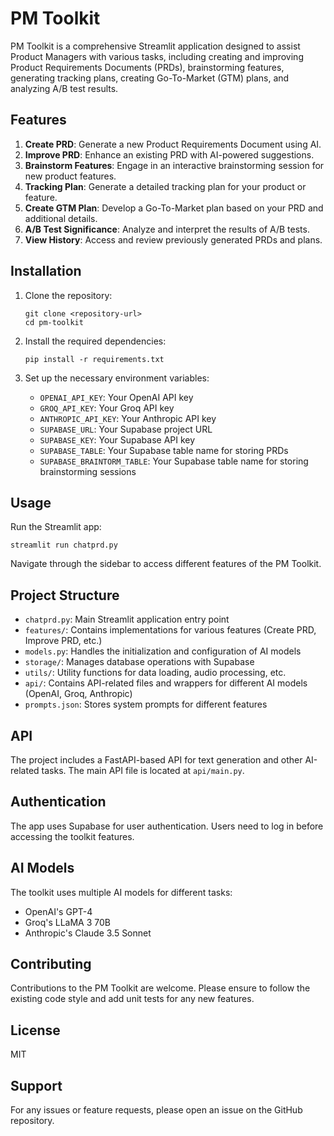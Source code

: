 # PM Toolkit

PM Toolkit is a comprehensive Streamlit application designed to assist Product Managers with various tasks, including creating and improving Product Requirements Documents (PRDs), brainstorming features, generating tracking plans, creating Go-To-Market (GTM) plans, and analyzing A/B test results.

## Features

1. **Create PRD**: Generate a new Product Requirements Document using AI.
2. **Improve PRD**: Enhance an existing PRD with AI-powered suggestions.
3. **Brainstorm Features**: Engage in an interactive brainstorming session for new product features.
4. **Tracking Plan**: Generate a detailed tracking plan for your product or feature.
5. **Create GTM Plan**: Develop a Go-To-Market plan based on your PRD and additional details.
6. **A/B Test Significance**: Analyze and interpret the results of A/B tests.
7. **View History**: Access and review previously generated PRDs and plans.

## Installation

1. Clone the repository:
   ```
   git clone <repository-url>
   cd pm-toolkit
   ```

2. Install the required dependencies:
   ```
   pip install -r requirements.txt
   ```

3. Set up the necessary environment variables:
   - `OPENAI_API_KEY`: Your OpenAI API key
   - `GROQ_API_KEY`: Your Groq API key
   - `ANTHROPIC_API_KEY`: Your Anthropic API key
   - `SUPABASE_URL`: Your Supabase project URL
   - `SUPABASE_KEY`: Your Supabase API key
   - `SUPABASE_TABLE`: Your Supabase table name for storing PRDs
   - `SUPABASE_BRAINTORM_TABLE`: Your Supabase table name for storing brainstorming sessions

## Usage

Run the Streamlit app:
```
streamlit run chatprd.py
```

Navigate through the sidebar to access different features of the PM Toolkit.

## Project Structure

- `chatprd.py`: Main Streamlit application entry point
- `features/`: Contains implementations for various features (Create PRD, Improve PRD, etc.)
- `models.py`: Handles the initialization and configuration of AI models
- `storage/`: Manages database operations with Supabase
- `utils/`: Utility functions for data loading, audio processing, etc.
- `api/`: Contains API-related files and wrappers for different AI models (OpenAI, Groq, Anthropic)
- `prompts.json`: Stores system prompts for different features

## API

The project includes a FastAPI-based API for text generation and other AI-related tasks. The main API file is located at `api/main.py`.

## Authentication

The app uses Supabase for user authentication. Users need to log in before accessing the toolkit features.

## AI Models

The toolkit uses multiple AI models for different tasks:
- OpenAI's GPT-4
- Groq's LLaMA 3 70B
- Anthropic's Claude 3.5 Sonnet

## Contributing

Contributions to the PM Toolkit are welcome. Please ensure to follow the existing code style and add unit tests for any new features.

## License

MIT

## Support

For any issues or feature requests, please open an issue on the GitHub repository.
